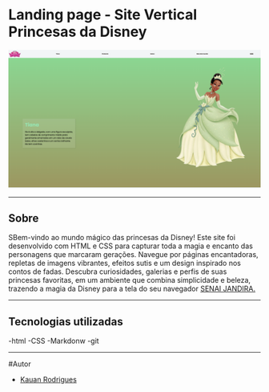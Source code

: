 # Landing page - Site Vertical Princesas da Disney

![](./print/princesas.png)
___
## Sobre
SBem-vindo ao mundo mágico das princesas da Disney! Este site foi desenvolvido com HTML e CSS para capturar toda a magia e encanto das personagens que marcaram gerações. Navegue por páginas encantadoras, repletas de imagens vibrantes, efeitos sutis e um design inspirado nos contos de fadas. Descubra curiosidades, galerias e perfis de suas princesas favoritas, em um ambiente que combina simplicidade e beleza, trazendo a magia da Disney para a tela do seu navegador [SENAI JANDIRA.](https://sp.senai.br/unidade/jandira/)


___

## Tecnologias utilizadas 
-html
-CSS
-Markdonw
-git

___

#Autor 

- [Kauan Rodrigues]()
